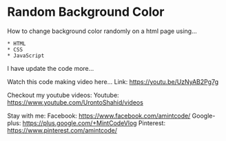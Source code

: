 # Random Background Color

How to change background color randomly on a html page using...

	* HTML
	* CSS
	* JavaScript

I have update the code more...

Watch this code making video here...
Link: https://youtu.be/UzNyAB2Pg7g

Checkout my youtube videos:
Youtube: https://www.youtube.com/UrontoShahid/videos

Stay with me:
Facebook: https://www.facebook.com/amintcode/
Google-plus: https://plus.google.com/+MintCodeVlog
Pinterest: https://www.pinterest.com/amintcode/

